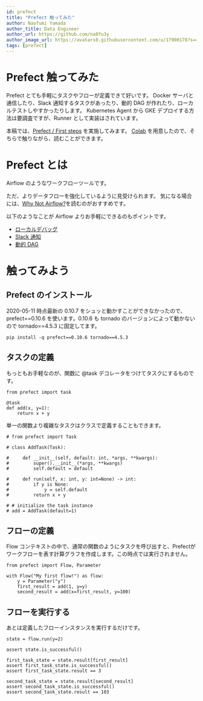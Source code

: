 ```yaml
---
id: prefect
title: "Prefect 触ってみた"
author: Naofumi Yamada
author_title: Data Engineer
author_url: https://github.com/na0fu3y
author_image_url: https://avatars0.githubusercontent.com/u/17900178?s=400&v=4
tags: [prefect]
---
```


# Prefect 触ってみた
Prefect とても手軽にタスクやフローが定義できて好いです。
Docker サーバと通信したり、Slack 通知するタスクがあったり、動的 DAG が作れたり、ローカルテストしやすかったりします。
Kubernetes Agent から GKE デプロイする方法は要調査ですが、Runner として実装はされています。

本稿では、[Prefect / First steps](https://docs.prefect.io/core/getting_started/first-steps.html) を実施してみます。
[Colab](https://colab.research.google.com/drive/1yb0oFXzN6Jl0hNn6uHzv7PwvB5FjPFmB?usp=sharing) を用意したので、そちらで触りながら、読むことができます。

# Prefect とは
Airflow のようなワークフローツールです。

ただ、よりデータフローを強化しているように見受けられます。
気になる場合には、[Why Not Airflow?](https://docs.prefect.io/core/getting_started/why-not-airflow.html)を読むのがおすすめです。

以下のようなことが Airflow よりお手軽にできるのもポイントです。
- [ローカルデバッグ](https://docs.prefect.io/core/advanced_tutorials/local-debugging.html)
- [Slack 通知](https://docs.prefect.io/core/advanced_tutorials/slack-notifications.html#using-your-url-to-get-notifications)
- [動的 DAG](https://docs.prefect.io/core/advanced_tutorials/task-looping.html)

# 触ってみよう
## Prefect のインストール
2020-05-11 時点最新の 0.10.7 をシュッと動かすことができなかったので、prefect==0.10.6 を使います。0.10.6 も tornado のバージョンによって動かないので tornado==4.5.3 に固定してます。

```
pip install -q prefect==0.10.6 tornado==4.5.3
```

## タスクの定義
もっともお手軽なのが、関数に @task デコレータをつけてタスクにするものです。
```
from prefect import task

@task
def add(x, y=1):
    return x + y
```

単一の関数より複雑なタスクはクラスで定義することもできます。
```
# from prefect import Task

# class AddTask(Task):

#     def __init__(self, default: int, *args, **kwargs):
#         super().__init__(*args, **kwargs)
#         self.default = default

#     def run(self, x: int, y: int=None) -> int:
#         if y is None:
#             y = self.default
#         return x + y

# # initialize the task instance
# add = AddTask(default=1)
```

## フローの定義
Flow コンテキストの中で、通常の関数のようにタスクを呼び出すと、Prefectがワークフローを表す計算グラフを作成します。この時点では実行されません。

```
from prefect import Flow, Parameter

with Flow("My first flow!") as flow:
    y = Parameter("y")
    first_result = add(1, y=y)
    second_result = add(x=first_result, y=100)
```

## フローを実行する
あとは定義したフローインスタンスを実行するだけです。
```
state = flow.run(y=2)

assert state.is_successful()

first_task_state = state.result[first_result]
assert first_task_state.is_successful()
assert first_task_state.result == 3

second_task_state = state.result[second_result]
assert second_task_state.is_successful()
assert second_task_state.result == 103
```